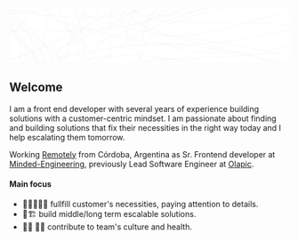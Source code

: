 <a href="https://editor.p5js.org/mdottavio/sketches/eQztX4-2O"><img src="https://raw.githubusercontent.com/mdottavio/mdottavio/master/assets/header-1623525155021.svg" /></a>

## Welcome

I am a front end developer with several years of experience building solutions with a customer-centric mindset. I am passionate about finding and building solutions that fix their necessities in the right way today and I help escalating them tomorrow.

Working [Remotely](https://www.remotely.works/) from Córdoba, Argentina as Sr. Frontend developer at [Minded-Engineering](https://github.com/Minded-Engineering), previously Lead Software Engineer at [Olapic](https://github.com/Olapic).

#### Main focus

- 🧔🏻‍👩🏻‍🚀 fullfill customer's necessities, paying attention to details.
- 🔬🏗 build middle/long term escalable solutions.
- 🤜🏻 🤛🏻 contribute to team's culture and health.
